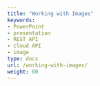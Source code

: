 ```yaml
---
title: "Working with Images"
keywords:
- PowerPoint
- presentation
- REST API
- cloud API
- image
type: docs
url: /working-with-images/
weight: 60
---
```

